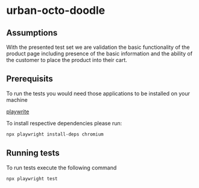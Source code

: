 # urban-octo-doodle

## Assumptions
With the presented test set we are validation the basic functionality of the product page including presence of the basic information and the ability of the customer to place the product into their cart.

## Prerequisits

To run the tests you would need those applications to be installed on your machine

[playwrite](https://playwright.dev/docs/intro#installation)

To install respective dependencies please run:

```sh
npx playwright install-deps chromium
```

## Running tests

To run tests execute the following command
```sh
npx playwright test
```